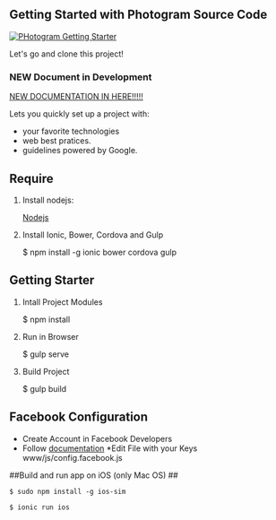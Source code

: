 ## Getting Started with Photogram Source Code

[![PHotogram Getting Starter](http://img.youtube.com/vi/LpREY_bPJLc/0.jpg)](http://www.youtube.com/watch?v=LpREY_bPJLc)



Let's go and clone this project!

### NEW Document in Development

[NEW DOCUMENTATION IN HERE!!!!!](https://docs.google.com/presentation/d/1gWrISqNAihE3_t72zxuxUSl1LPwZkhiRSR-cPM9UmpQ/edit?usp=sharing)


Lets you quickly set up a project with:
 * your favorite technologies
 * web best pratices.
 * guidelines powered by Google.


## Require  ##
1) Install nodejs:
    
    [Nodejs](http://nodejs.org/)

2) Install Ionic, Bower, Cordova and Gulp
    
    $ npm install -g ionic bower cordova gulp

## Getting Starter  ##

1) Intall Project Modules
    
    $ npm install

2) Run in Browser
   
    $ gulp serve

3) Build Project
    
    $ gulp build

## Facebook Configuration ##

 * Create Account in Facebook Developers
 * Follow  [documentation](http://movibe.github.io/photogram-docs/#facebook)
 *Edit File with your Keys www/js/config.facebook.js

##Build and run app on iOS (only Mac OS) ##
    
    $ sudo npm install -g ios-sim

    $ ionic run ios
